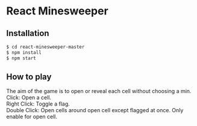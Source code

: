 # React Minesweeper



## Installation

```sh
$ cd react-minesweeper-master
$ npm install
$ npm start
```


## How to play

The aim of the game is to open or reveal each cell without choosing a min.
Click: Open a cell.<br />
Right Click: Toggle a flag.<br />
Double Click: Open cells around open cell except flagged at once. Only enable for open cell.<br />


